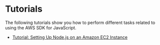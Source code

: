 # Tutorials<a name="tutorials"></a>

The following tutorials show you how to perform different tasks related to using the AWS SDK for JavaScript\.


+ [Tutorial: Setting Up Node\.js on an Amazon EC2 Instance](setting-up-node-on-ec2-instance.md)